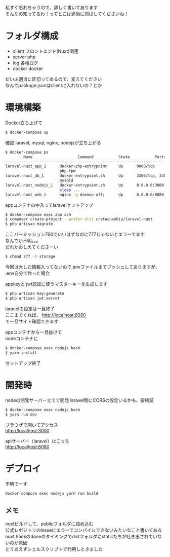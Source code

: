 私すぐ忘れちゃうので、詳しく書いてあります  
そんなの知ってるわ！ってとこは適当に飛ばしてくださいね！

# フォルダ構成
- client フロントエンド(Nuxt)関連
- server php
- log 各種ログ
- docker docker

だいぶ適当に区切ってあるので、変えてください  
なんでpackage.jsonはclientに入れないの？とか

# 環境構築

Docker立ち上げて
```bash
$ docker-compose up
```

確認
laravel, mysql, nginx, nodejsが立ち上がる
```bash
$ docker-compose ps
        Name                    Command           State           Ports         
--------------------------------------------------------------------------------
laravel-nuxt_app_1      docker-php-entrypoint     Up      9000/tcp              
                        php-fpm                                                 
laravel-nuxt_db_1       docker-entrypoint.sh      Up      3306/tcp, 33060/tcp   
                        mysqld                                                  
laravel-nuxt_nodejs_1   docker-entrypoint.sh      Up      0.0.0.0:3000->3000/tcp
                        sleep ...                                               
laravel-nuxt_web_1      nginx -g daemon off;      Up      0.0.0.0:8080->80/tcp
```

appコンテナの中入ってlaravelセットアップ
```bash
$ docker-compose exec app ash
$ composer create-project --prefer-dist cretueusebiu/laravel-nuxt
$ php artisan migrate
```

ここパーミッション766でいいはずなのに777じゃないとエラーでます  
なんでか不明。。。  
だれかおしえてくださーい

```bash
$ chmod 777 -R storage
```

今回は大した情報入ってないので.envファイルまでプッシュしてありますが、  
.env自分で作った場合

appkeyと
jwt認証に使うマスターキーを生成します

```bash
$ php artisan key:generate
$ php artisan jwt:secret
```

laracelの設定は一旦終了  
ここまでくれば、
[http://localhost:8080](http://localhost:8080)  
で一旦サイト確認できます

appコンテナから一旦抜けて  
nodeコンテナに

```bash
$ docker-compose exec nodejs bash
$ yarn install
```

セットアップ終了

# 開発時
nodeの開発サーバー立てて開発
laravel側にCORSの設定いるかも、要検証

```bash
$ docker-compose exec nodejs bash
$ yarn run dev
```
ブラウザで開いてアクセス  
[http://localhost:3000](http://localhost:3000)  

apiサーバー（laravel）はこっち  
[http://localhost:8080](http://localhost:8080)

# デプロイ
不明でーす

```bash
docker-compose exec nodejs yarn run build
```

## メモ  
nuxtビルドして、publicフォルダに詰め込む  
公式レポジトリのIssueにエラーでコンパイルできないみたいなこと書いてある  
nuxt hookのdoneのタイミングでdistフォルダにstaticたちが吐き出されていないのが原因  
とりあえずシェルスクリプトで代用しときました